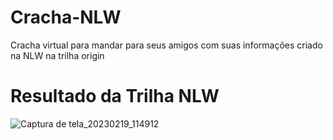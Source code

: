 # Cracha-NLW
Cracha virtual para mandar para seus amigos com suas informações criado na NLW na trilha origin
# Resultado da Trilha NLW
![Captura de tela_20230219_114912](https://user-images.githubusercontent.com/72993762/219958901-4819b42e-a040-4fcb-b1b0-d19bda1cdc56.png)
